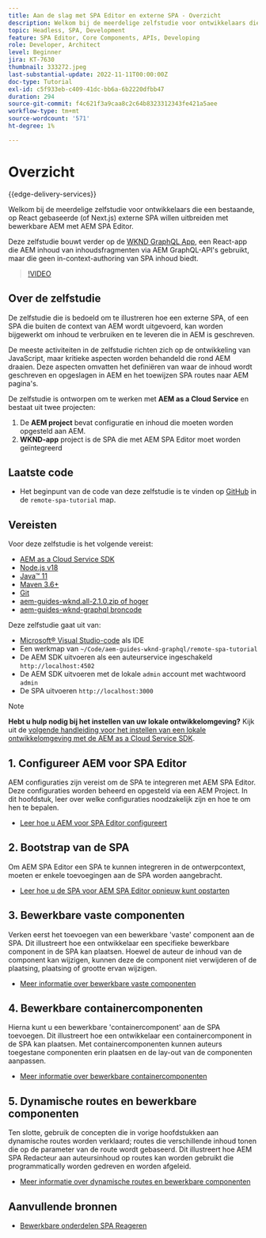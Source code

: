 ```yaml
---
title: Aan de slag met SPA Editor en externe SPA - Overzicht
description: Welkom bij de meerdelige zelfstudie voor ontwikkelaars die een bestaande externe SPA willen uitbreiden met bewerkbare AEM met AEM SPA Editor.
topic: Headless, SPA, Development
feature: SPA Editor, Core Components, APIs, Developing
role: Developer, Architect
level: Beginner
jira: KT-7630
thumbnail: 333272.jpeg
last-substantial-update: 2022-11-11T00:00:00Z
doc-type: Tutorial
exl-id: c5f933eb-c409-41dc-bb6a-6b2220dfbb47
duration: 294
source-git-commit: f4c621f3a9caa8c2c64b8323312343fe421a5aee
workflow-type: tm+mt
source-wordcount: '571'
ht-degree: 1%

---
```


# Overzicht

{{edge-delivery-services}}

Welkom bij de meerdelige zelfstudie voor ontwikkelaars die een bestaande, op React gebaseerde (of Next.js) externe SPA willen uitbreiden met bewerkbare AEM met AEM SPA Editor.

Deze zelfstudie bouwt verder op de [WKND GraphQL App](https://experienceleague.adobe.com/docs/experience-manager-learn/getting-started-with-aem-headless/graphql/overview.html), een React-app die AEM inhoud van inhoudsfragmenten via AEM GraphQL-API&#39;s gebruikt, maar die geen in-context-authoring van SPA inhoud biedt.

>[!VIDEO](https://video.tv.adobe.com/v/333272?quality=12&learn=on)

## Over de zelfstudie

De zelfstudie die is bedoeld om te illustreren hoe een externe SPA, of een SPA die buiten de context van AEM wordt uitgevoerd, kan worden bijgewerkt om inhoud te verbruiken en te leveren die in AEM is geschreven.

De meeste activiteiten in de zelfstudie richten zich op de ontwikkeling van JavaScript, maar kritieke aspecten worden behandeld die rond AEM draaien. Deze aspecten omvatten het definiëren van waar de inhoud wordt geschreven en opgeslagen in AEM en het toewijzen SPA routes naar AEM pagina&#39;s.

De zelfstudie is ontworpen om te werken met **AEM as a Cloud Service** en bestaat uit twee projecten:

1. De __AEM project__ bevat configuratie en inhoud die moeten worden opgesteld aan AEM.
1. __WKND-app__ project is de SPA die met AEM SPA Editor moet worden geïntegreerd

## Laatste code

+ Het beginpunt van de code van deze zelfstudie is te vinden op [GitHub](https://github.com/adobe/aem-guides-wknd-graphql/tree/main/remote-spa-tutorial) in de `remote-spa-tutorial` map.

## Vereisten

Voor deze zelfstudie is het volgende vereist:

+ [AEM as a Cloud Service SDK](https://experienceleague.adobe.com/docs/experience-manager-learn/cloud-service/local-development-environment-set-up/aem-runtime.html?lang=en)
+ [Node.js v18](https://nodejs.org/en/)
+ [Java™ 11](https://downloads.experiencecloud.adobe.com/content/software-distribution/en/general.html)
+ [Maven 3.6+](https://maven.apache.org/)
+ [Git](https://git-scm.com/downloads)
+ [aem-guides-wknd.all-2.1.0.zip of hoger](https://github.com/adobe/aem-guides-wknd/releases)
+ [aem-guides-wknd-graphql broncode](https://github.com/adobe/aem-guides-wknd-graphql/tree/main)

Deze zelfstudie gaat uit van:

+ [Microsoft® Visual Studio-code](https://visualstudio.microsoft.com/) als IDE
+ Een werkmap van `~/Code/aem-guides-wknd-graphql/remote-spa-tutorial`
+ De AEM SDK uitvoeren als een auteurservice ingeschakeld `http://localhost:4502`
+ De AEM SDK uitvoeren met de lokale `admin` account met wachtwoord `admin`
+ De SPA uitvoeren `http://localhost:3000`

>[!NOTE]
>
> **Hebt u hulp nodig bij het instellen van uw lokale ontwikkelomgeving?** Kijk uit de [volgende handleiding voor het instellen van een lokale ontwikkelomgeving met de AEM as a Cloud Service SDK](https://experienceleague.adobe.com/docs/experience-manager-learn/cloud-service/local-development-environment-set-up/overview.html).

## 1. Configureer AEM voor SPA Editor

AEM configuraties zijn vereist om de SPA te integreren met AEM SPA Editor. Deze configuraties worden beheerd en opgesteld via een AEM Project. In dit hoofdstuk, leer over welke configuraties noodzakelijk zijn en hoe te om hen te bepalen.

+ [Leer hoe u AEM voor SPA Editor configureert](./aem-configure.md)

## 2. Bootstrap van de SPA

Om AEM SPA Editor een SPA te kunnen integreren in de ontwerpcontext, moeten er enkele toevoegingen aan de SPA worden aangebracht.

+ [Leer hoe u de SPA voor AEM SPA Editor opnieuw kunt opstarten](./spa-bootstrap.md)

## 3. Bewerkbare vaste componenten

Verken eerst het toevoegen van een bewerkbare &#39;vaste&#39; component aan de SPA. Dit illustreert hoe een ontwikkelaar een specifieke bewerkbare component in de SPA kan plaatsen. Hoewel de auteur de inhoud van de component kan wijzigen, kunnen deze de component niet verwijderen of de plaatsing, plaatsing of grootte ervan wijzigen.

+ [Meer informatie over bewerkbare vaste componenten](./spa-fixed-component.md)

## 4. Bewerkbare containercomponenten

Hierna kunt u een bewerkbare &#39;containercomponent&#39; aan de SPA toevoegen. Dit illustreert hoe een ontwikkelaar een containercomponent in de SPA kan plaatsen. Met containercomponenten kunnen auteurs toegestane componenten erin plaatsen en de lay-out van de componenten aanpassen.

+ [Meer informatie over bewerkbare containercomponenten](./spa-container-component.md)

## 5. Dynamische routes en bewerkbare componenten

Ten slotte, gebruik de concepten die in vorige hoofdstukken aan dynamische routes worden verklaard; routes die verschillende inhoud tonen die op de parameter van de route wordt gebaseerd. Dit illustreert hoe AEM SPA Redacteur aan auteursinhoud op routes kan worden gebruikt die programmatically worden gedreven en worden afgeleid.

+ [Meer informatie over dynamische routes en bewerkbare componenten](./spa-dynamic-routes.md)

## Aanvullende bronnen

+ [Bewerkbare onderdelen SPA Reageren](https://www.npmjs.com/package/@adobe/aem-react-editable-components)
